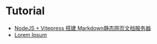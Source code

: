 # Tutorial

- [NodeJS + Vitepress 搭建 Markdown静态网页文档服务器](vitepress-site.md)
- [Lorem Ipsum](lorem.md)